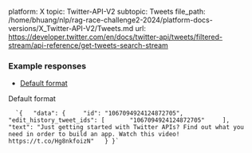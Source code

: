 platform: X
topic: Twitter-API-V2
subtopic: Tweets
file_path: /home/bhuang/nlp/rag-race-challenge2-2024/platform-docs-versions/X_Twitter-API-V2/Tweets.md
url: https://developer.twitter.com/en/docs/twitter-api/tweets/filtered-stream/api-reference/get-tweets-search-stream

### Example responses

* [Default format](#tab0)

Default format

      `{   "data": {     "id": "1067094924124872705",     "edit_history_tweet_ids": [       "1067094924124872705"     ],     "text": "Just getting started with Twitter APIs? Find out what you need in order to build an app. Watch this video! https://t.co/Hg8nkfoizN"   } }`
